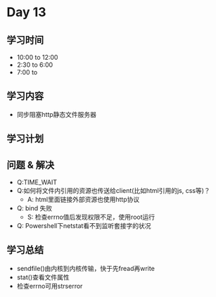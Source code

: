 # Day 13
## 学习时间
- 10:00 to 12:00
- 2:30 to 6:00
- 7:00 to 
## 学习内容
- 同步阻塞http静态文件服务器
## 学习计划
## 问题 & 解决
- Q:TIME_WAIT
- Q:如何将文件内引用的资源也传送给client(比如html引用的js, css等)？
  - A: html里面链接外部资源也使用http协议
- Q: bind 失败
  - S: 检查errno值后发现权限不足，使用root运行
- Q: Powershell下netstat看不到监听套接字的状况
## 学习总结
- sendfile()由内核到内核传输，快于先fread再write
- stat()查看文件属性
- 检查errno可用strserror